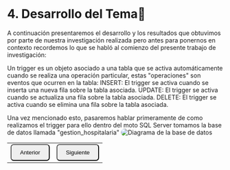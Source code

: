 # 4. Desarrollo del Tema📜
A continuación presentaremos el desarrollo y los resultados que obtuvimos por parte de nuestra
investigación realizada pero antes para ponernos en contexto recordemos lo que se habló al
comienzo del presente trabajo de investigación:

Un trigger es un objeto asociado a una tabla que se activa automáticamente cuando se realiza una operación particular, estas "operaciones" son eventos que ocurren en la tabla:
INSERT: El trigger se activa cuando se inserta una nueva fila sobre la tabla asociada.
UPDATE: El trigger se activa cuando se actualiza una fila sobre la tabla asociada.
DELETE: El trigger se activa cuando se elimina una fila sobre la tabla asociada.

Una vez mencionado esto, pasaremos hablar primeramente de como realizamos el trigger para ello dentro del moto SQL Server tomamos la base de datos llamada "gestion_hospitalaria"
<img src="./assets/diagrama4.png" style="border-radius: 10px;" alt="Diagrama de la base de datos">
<table>
  <tr>
    <td><a href="Cap3.md"><button style="border-radius: 7px; padding: 10px 20px;">Anterior</button></a></td>
    <td><a href="Cap5.md"><button style="border-radius: 7px; padding: 10px 20px;">Siguiente</button></a></td>
  </tr>
</table>